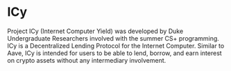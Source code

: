 # ICy
Project ICy (Internet Computer Yield) was developed by Duke Undergraduate Researchers involved with the summer CS+ programming. ICy is a Decentralized Lending Protocol for the Internet Computer. Similar to Aave, ICy is intended for users to be able to lend, borrow, and earn interest on crypto assets without any intermediary involvement.

